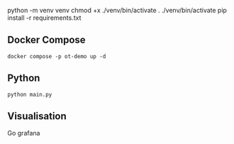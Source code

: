 

python -m venv venv
chmod +x ./venv/bin/activate
. ./venv/bin/activate
pip install -r requirements.txt


## Docker Compose

```
docker compose -p ot-demo up -d
```

## Python

```
python main.py
```

## Visualisation

Go grafana 